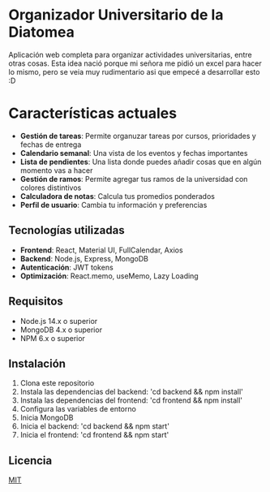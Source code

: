 # Organizador Universitario de la Diatomea

Aplicación web completa para organizar actividades universitarias, entre otras cosas.
Esta idea nació porque mi señora me pidió un excel para hacer lo mismo, 
pero se veia muy rudimentario asi que empecé a desarrollar esto :D

# Características actuales

- **Gestión de tareas**: Permite organuzar tareas por cursos, prioridades y fechas de entrega
- **Calendario semanal**: Una vista de los eventos y fechas importantes
- **Lista de pendientes**: Una lista donde puedes añadir cosas que en algún momento vas a hacer
- **Gestión de ramos**: Permite agregar tus ramos de la universidad con colores distintivos 
- **Calculadora de notas**: Calcula tus promedios ponderados
- **Perfil de usuario**: Cambia tu información y preferencias

## Tecnologías utilizadas

- **Frontend**: React, Material UI, FullCalendar, Axios
- **Backend**: Node.js, Express, MongoDB 
- **Autenticación**: JWT tokens
- **Optimización**: React.memo, useMemo, Lazy Loading

## Requisitos

- Node.js 14.x o superior
- MongoDB 4.x o superior
- NPM 6.x o superior

## Instalación

1. Clona este repositorio
2. Instala las dependencias del backend: 'cd backend && npm install'
3. Instala las dependencias del frontend: 'cd frontend && npm install'
4. Configura las variables de entorno
5. Inicia MongoDB
6. Inicia el backend: 'cd backend && npm start'
7. Inicia el frontend: 'cd frontend && npm start'

## Licencia

[MIT](LICENSE)
